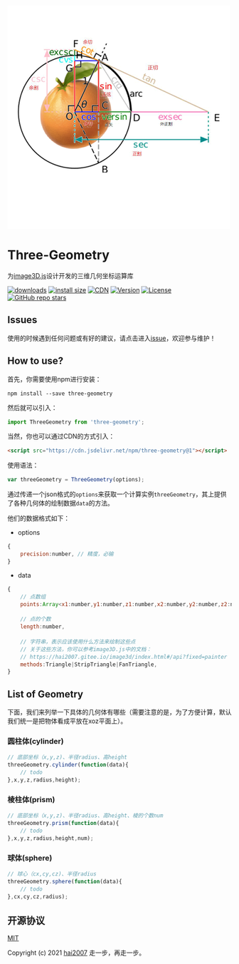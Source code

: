 <img src='./logo.png' />

# Three-Geometry
为[image3D.js](https://hai2007.gitee.io/image3d/)设计开发的三维几何坐标运算库

<p>
  <a href="https://hai2007.gitee.io/npm-downloads?interval=7&packages=three-geometry"><img src="https://img.shields.io/npm/dm/three-geometry.svg" alt="downloads"></a>
  <a href="https://packagephobia.now.sh/result?p=three-geometry"><img src="https://packagephobia.now.sh/badge?p=three-geometry" alt="install size"></a>
   <a href="https://www.jsdelivr.com/package/npm/three-geometry"><img src="https://data.jsdelivr.com/v1/package/npm/three-geometry/badge" alt="CDN"></a>
  <a href="https://www.npmjs.com/package/three-geometry"><img src="https://img.shields.io/npm/v/three-geometry.svg" alt="Version"></a>
  <a href="https://github.com/clunch-contrib/Three-Geometry/blob/master/LICENSE"><img src="https://img.shields.io/npm/l/three-geometry.svg" alt="License"></a>
  <a href="https://github.com/clunch-contrib/Three-Geometry">
        <img alt="GitHub repo stars" src="https://img.shields.io/github/stars/clunch-contrib/Three-Geometry?style=social">
    </a>
</p>

## Issues
使用的时候遇到任何问题或有好的建议，请点击进入[issue](https://github.com/clunch-contrib/Three-Geometry/issues)，欢迎参与维护！

## How to use?

首先，你需要使用npm进行安装：

```
npm install --save three-geometry
```

然后就可以引入：

```js
import ThreeGeometry from 'three-geometry';
```

当然，你也可以通过CDN的方式引入：

```html
<script src="https://cdn.jsdelivr.net/npm/three-geometry@1"></script>
```

使用语法：

```js
var threeGeometry = ThreeGeometry(options);
```

通过传递一个json格式的```options```来获取一个计算实例```threeGeometry```，其上提供了各种几何体的绘制数据```data```的方法。

他们的数据格式如下：

- options

```js
{
    precision:number, // 精度，必输
}
```

- data

```js
{
    // 点数组
    points:Array<x1:number,y1:number,z1:number,x2:number,y2:number,z2:number,...>,

    // 点的个数
    length:number,

    // 字符串，表示应该使用什么方法来绘制这些点
    // 关于这些方法，你可以参考image3D.js中的文档：
    // https://hai2007.gitee.io/image3d/index.html#/api?fixed=painter
    methods:Triangle|StripTriangle|FanTriangle,
}
```

## List of Geometry

下面，我们来列举一下具体的几何体有哪些（需要注意的是，为了方便计算，默认我们统一是把物体看成平放在xoz平面上）。

### 圆柱体(cylinder)

```js
// 底部坐标（x,y,z)、半径radius、高height
threeGeometry.cylinder(function(data){
    // todo
},x,y,z,radius,height);
```

### 棱柱体(prism)

```js
// 底部坐标（x,y,z)、半径radius、高height、棱的个数num
threeGeometry.prism(function(data){
    // todo
},x,y,z,radius,height,num);
```

### 球体(sphere)

```js
// 球心（cx,cy,cz)、半径radius
threeGeometry.sphere(function(data){
    // todo
},cx,cy,cz,radius);
```

开源协议
---------------------------------------
[MIT](https://github.com/clunch-contrib/Three-Geometry/blob/master/LICENSE)

Copyright (c) 2021 [hai2007](https://hai2007.gitee.io/sweethome/) 走一步，再走一步。
